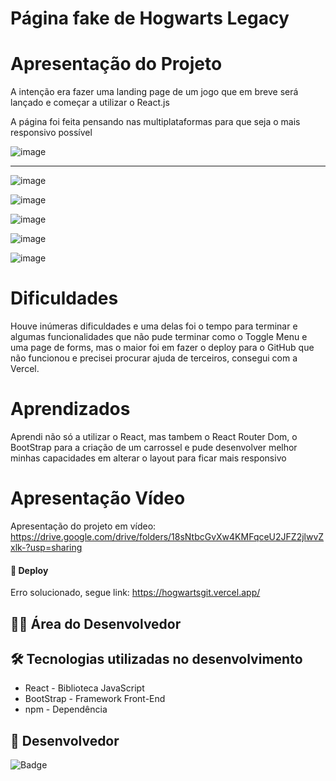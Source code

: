 # Página fake de Hogwarts Legacy

# Apresentação do Projeto

A intenção era fazer uma landing page de um jogo que em breve será lançado e começar a utilizar o React.js

A página foi feita pensando nas multiplataformas para que seja o mais responsivo possível

![image](https://user-images.githubusercontent.com/118136902/206946829-5b8a61c0-380a-4a45-ac62-8ac6f96cc81b.png)


------------------

![image](https://user-images.githubusercontent.com/118136902/206946892-b7c9c5b9-29a9-4687-8cb4-33fd139a24ee.png)

![image](https://user-images.githubusercontent.com/118136902/206947031-0ad83cc8-a45b-4cbd-98f5-36dc95c62f27.png)

![image](https://user-images.githubusercontent.com/118136902/206946942-70a77e9e-4031-4bda-a098-11e9cb58da6b.png)

![image](https://user-images.githubusercontent.com/118136902/206947218-cf2f33aa-bf56-4da2-bddd-12c579a5b3ad.png)

![image](https://user-images.githubusercontent.com/118136902/206948373-70e72f29-0f97-4aac-85d1-0d6178ca8a05.png)

# Dificuldades

Houve inúmeras dificuldades e uma delas foi o tempo para terminar e algumas funcionalidades que não pude terminar como o Toggle Menu e uma page de forms, mas o maior foi em fazer o deploy para o GitHub que não funcionou e precisei procurar ajuda de terceiros, consegui com a Vercel.

# Aprendizados
Aprendi não só a utilizar o React, mas tambem o React Router Dom, o BootStrap para a criação de um carrossel e pude desenvolver melhor minhas capacidades em alterar o layout para ficar mais responsivo

# Apresentação Vídeo

Apresentação do projeto em vídeo: https://drive.google.com/drive/folders/18sNtbcGvXw4KMFqceU2JFZ2jlwvZxlk-?usp=sharing

#### 🚀 Deploy

Erro solucionado, segue link: https://hogwartsgit.vercel.app/

## 👨‍💻 Área do Desenvolvedor

## 🛠️ Tecnologias utilizadas no desenvolvimento

* React - Biblioteca JavaScript
* BootStrap - Framework Front-End
* npm - Dependência

## 🙋 Desenvolvedor


![Badge](https://img.shields.io/badge/Desenvolvedor-MarcosCast-%237159c1?style=for-the-badge&logo=ghost)
